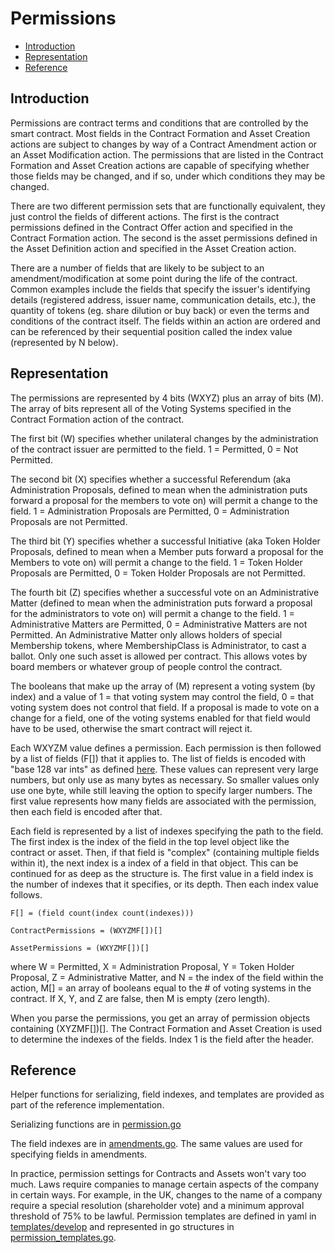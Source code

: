 # Permissions

- [Introduction](#introduction)
- [Representation](#representation)
- [Reference](#reference)

<a name="introduction"></a>
## Introduction

Permissions are contract terms and conditions that are controlled by the smart contract. Most fields in the Contract Formation and Asset Creation actions are subject to changes by way of a Contract Amendment action or an Asset Modification action. The permissions that are listed in the Contract Formation and Asset Creation actions are capable of specifying whether those fields may be changed, and if so, under which conditions they may be changed.

There are two different permission sets that are functionally equivalent, they just control the fields of different actions. The first is the contract permissions defined in the Contract Offer action and specified in the Contract Formation action. The second is the asset permissions defined in the Asset Definition action and specified in the Asset Creation action.

There are a number of fields that are likely to be subject to an amendment/modification at some point during the life of the contract. Common examples include the fields that specify the issuer's identifying details (registered address, issuer name, communication details, etc.), the quantity of tokens (eg. share dilution or buy back) or even the terms and conditions of the contract itself. The fields within an action are ordered and can be referenced by their sequential position called the index value (represented by N below).

<a name="representation"></a>
## Representation

The permissions are represented by 4 bits (WXYZ) plus an array of bits (M). The array of bits represent all of the Voting Systems specified in the Contract Formation action of the contract.

The first bit (W) specifies whether unilateral changes by the administration of the contract issuer are permitted to the field. 1 = Permitted, 0 = Not Permitted.

The second bit (X) specifies whether a successful Referendum (aka Administration Proposals, defined to mean when the administration puts forward a proposal for the members to vote on) will permit a change to the field. 1 = Administration Proposals are Permitted, 0 = Administration Proposals are not Permitted.

The third bit (Y) specifies whether a successful Initiative (aka Token Holder Proposals, defined to mean when a Member puts forward a proposal for the Members to vote on) will permit a change to the field. 1 = Token Holder Proposals are Permitted, 0 = Token Holder Proposals are not Permitted.

The fourth bit (Z) specifies whether a successful vote on an Administrative Matter (defined to mean when the administration puts forward a proposal for the administrators to vote on) will permit a change to the field. 1 = Administrative Matters are Permitted, 0 = Administrative Matters are not Permitted. An Administrative Matter only allows holders of special Membership tokens, where MembershipClass is Administrator, to cast a ballot. Only one such asset is allowed per contract. This allows votes by board members or whatever group of people control the contract.

The booleans that make up the array of (M) represent a voting system (by index) and a value of 1 = that voting system may control the field, 0 = that voting system does not control that field. If a proposal is made to vote on a change for a field, one of the voting systems enabled for that field would have to be used, otherwise the smart contract will reject it.

Each WXYZM value defines a permission. Each permission is then followed by a list of fields (F[]) that it applies to. The list of fields is encoded with "base 128 var ints" as defined [here](https://developers.google.com/protocol-buffers/docs/encoding#varints). These values can represent very large numbers, but only use as many bytes as necessary. So smaller values only use one byte, while still leaving the option to specify larger numbers. The first value represents how many fields are associated with the permission, then each field is encoded after that.

Each field is represented by a list of indexes specifying the path to the field. The first index is the index of the field in the top level object like the contract or asset. Then, if that field is "complex" (containing multiple fields within it), the next index is a index of a field in that object. This can be continued for as deep as the structure is. The first value in a field index is the number of indexes that it specifies, or its depth. Then each index value follows.

    F[] = (field count(index count(indexes)))

    ContractPermissions = (WXYZMF[])[]

    AssetPermissions = (WXYZMF[])[]

where W = Permitted, X = Administration Proposal, Y = Token Holder Proposal, Z = Administrative Matter, and N = the index of the field within the action, M[] = an array of booleans equal to the # of voting systems in the contract. If X, Y, and Z are false, then M is empty (zero length).

When you parse the permissions, you get an array of permission objects containing (XYZMF[])[]. The Contract Formation and Asset Creation is used to determine the indexes of the fields. Index 1 is the field after the header.

<a name="reference"></a>
## Reference

Helper functions for serializing, field indexes, and templates are provided as part of the reference implementation. 

Serializing functions are in [permission.go](https://github.com/tokenized/specification/blob/master/dist/golang/actions/permission.go)

The field indexes are in [amendments.go](https://github.com/tokenized/specification/blob/master/dist/golang/actions/amendments.go). The same values are used for specifying fields in amendments.

In practice, permission settings for Contracts and Assets won't vary too much. Laws require companies to manage certain aspects of the company in certain ways. For example, in the UK, changes to the name of a company require a special resolution (shareholder vote) and a minimum approval threshold of 75% to be lawful. Permission templates are defined in yaml in [templates/develop](https://github.com/tokenized/specification/tree/master/src/templates/develop) and represented in go structures in [permission_templates.go](https://github.com/tokenized/specification/blob/master/dist/golang/actions/permission_templates.go).
